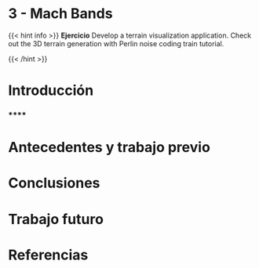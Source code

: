 # 3 - Mach Bands

{{< hint info >}}
<b> Ejercicio</b>
Develop a terrain visualization application. Check out the 3D terrain generation with Perlin noise coding train tutorial.

[]()

{{< /hint >}}

# **Introducción**

### ****


# **Antecedentes y trabajo previo**

# **Conclusiones**


# **Trabajo futuro**

# **Referencias**